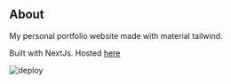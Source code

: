## About

My personal portfolio website made with material tailwind.

Built with NextJs. Hosted [here](https://blvckleg.dev)

![deploy](https://github.com/sanriodev/blvckleg.dev/actions/workflows/nextjs.yml/badge.svg)
